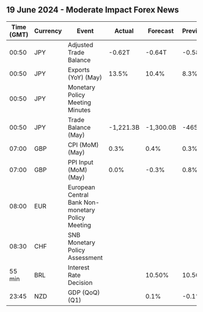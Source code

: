 ## 19 June 2024 - Moderate Impact Forex News

| Time (GMT) | Currency | Event | Actual | Forecast | Previous |
|------|----------|-------|--------|----------|----------|
| 00:50 | JPY | Adjusted Trade Balance | -0.62T | -0.64T | -0.58T |
| 00:50 | JPY | Exports (YoY) (May) | 13.5% | 10.4% | 8.3% |
| 00:50 | JPY | Monetary Policy Meeting Minutes |  |  |  |
| 00:50 | JPY | Trade Balance (May) | -1,221.3B | -1,300.0B | -465.6B |
| 07:00 | GBP | CPI (MoM) (May) | 0.3% | 0.4% | 0.3% |
| 07:00 | GBP | PPI Input (MoM) (May) | 0.0% | -0.3% | 0.8% |
| 08:00 | EUR | European Central Bank Non-monetary Policy Meeting |  |  |  |
| 08:30 | CHF | SNB Monetary Policy Assessment |  |  |  |
| 55 min | BRL | Interest Rate Decision |  | 10.50% | 10.50% |
| 23:45 | NZD | GDP (QoQ) (Q1) |  | 0.1% | -0.1% |
